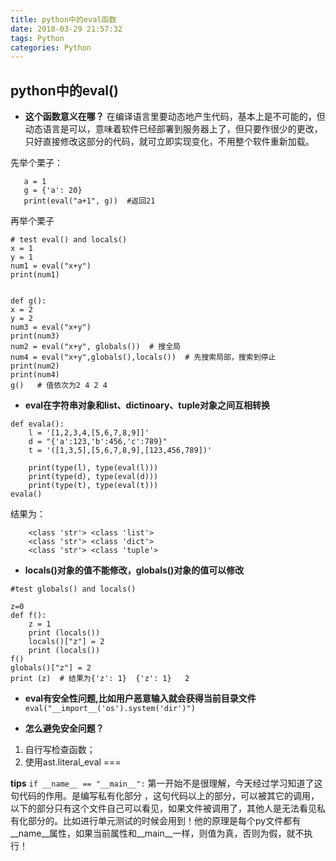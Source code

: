 ```yaml
---
title: python中的eval函数
date: 2018-03-29 21:57:32
tags: Python
categories: Python
---
```


## python中的eval()

* **这个函数意义在哪？**
在编译语言里要动态地产生代码，基本上是不可能的，但动态语言是可以，意味着软件已经部署到服务器上了，但只要作很少的更改，只好直接修改这部分的代码，就可立即实现变化，不用整个软件重新加载。

先举个栗子：
```
   a = 1
   g = {'a': 20}
   print(eval("a+1", g))  #返回21
```

再举个栗子
```
# test eval() and locals()
x = 1
y = 1
num1 = eval("x+y")
print(num1)


def g():
x = 2
y = 2
num3 = eval("x+y")
print(num3)
num2 = eval("x+y", globals())  # 搜全局
num4 = eval("x+y",globals(),locals())  # 先搜索局部，搜索到停止
print(num2)
print(num4)
g()   # 值依次为2 4 2 4
```
* **eval在字符串对象和list、dictinoary、tuple对象之间互相转换**
```
def evala():
    l = '[1,2,3,4,[5,6,7,8,9]]'
    d = "{'a':123,'b':456,'c':789}"
    t = '([1,3,5],[5,6,7,8,9],[123,456,789])'

    print(type(l), type(eval(l)))
    print(type(d), type(eval(d)))
    print(type(t), type(eval(t)))
evala()
```
结果为：
```
	<class 'str'> <class 'list'>
    <class 'str'> <class 'dict'>
    <class 'str'> <class 'tuple'>

```
* **locals()对象的值不能修改，globals()对象的值可以修改**
```
#test globals() and locals()

z=0
def f():    
    z = 1    
    print (locals())        
    locals()["z"] = 2    
    print (locals())      
f() 
globals()["z"] = 2
print (z)  # 结果为{'z': 1}  {'z': 1}   2

```
* **eval有安全性问题,比如用户恶意输入就会获得当前目录文件**
`eval("__import__('os').system('dir')")`

* **怎么避免安全问题？**
1. 自行写检查函数；
2. 使用ast.literal_eval
===

**tips**
`if __name__ == "__main__":` 第一开始不是很理解，今天经过学习知道了这句代码的作用。是编写私有化部分 ，这句代码以上的部分，可以被其它的调用，以下的部分只有这个文件自己可以看见，如果文件被调用了，其他人是无法看见私有化部分的。比如进行单元测试的时候会用到！他的原理是每个py文件都有__name__属性，如果当前属性和__main__一样，则值为真，否则为假，就不执行！
